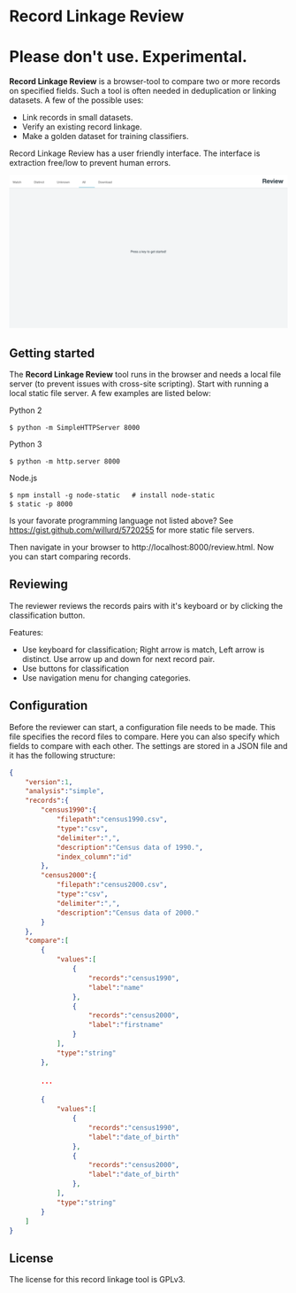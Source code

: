 Record Linkage Review
=====================

Please don't use. Experimental.
===============================

**Record Linkage Review** is a browser-tool to compare two or more records on specified fields. Such a tool is often needed in deduplication or linking datasets. A few of the possible uses:

- Link records in small datasets.
- Verify an existing record linkage.
- Make a golden dataset for training classifiers.

Record Linkage Review has a user friendly interface. The interface is extraction free/low to prevent human errors. 

![Image of RLR](docs/images/review.png)

Getting started
---------------

The **Record Linkage Review** tool runs in the browser and needs a local file server (to prevent issues with cross-site scripting). Start with running a local static file server.  A few examples are listed below: 

Python 2

```shell
$ python -m SimpleHTTPServer 8000
```

Python 3

```shell
$ python -m http.server 8000
```

Node.js

```shell
$ npm install -g node-static   # install node-static
$ static -p 8000
```

Is your favorate programming language not listed above? See https://gist.github.com/willurd/5720255 for more static file servers. 

Then navigate in your browser to http://localhost:8000/review.html. Now you can start comparing records. 

Reviewing
---------

The reviewer reviews the records pairs with it's keyboard or by clicking the classification button.

Features:

- Use keyboard for classification; Right arrow is match, Left arrow is distinct. Use arrow up and down for next record pair. 
- Use buttons for classification
- Use navigation menu for changing categories. 

Configuration
-------------

Before the reviewer can start, a configuration file needs to be made. This file specifies the record files to compare. Here you can also specify which fields to compare with each other. The settings are stored in a JSON file and it has the following structure:

``` json
{
    "version":1,
    "analysis":"simple",
    "records":{
        "census1990":{
            "filepath":"census1990.csv",
            "type":"csv",
            "delimiter":",",
            "description":"Census data of 1990.",
            "index_column":"id"
        },
        "census2000":{
            "filepath":"census2000.csv",
            "type":"csv",
            "delimiter":",",
            "description":"Census data of 2000."
        }
    },
    "compare":[
        {
            "values":[
                {
                    "records":"census1990",
                    "label":"name"                
                },
                {
                    "records":"census2000",
                    "label":"firstname"
                }
            ],
            "type":"string"
        },
 
        ...

        {
            "values":[
                {
                    "records":"census1990",
                    "label":"date_of_birth"
                },
                {
                    "records":"census2000",
                    "label":"date_of_birth"
                },
            ],
            "type":"string"
        }
    ]
}
```

License
-------

The license for this record linkage tool is GPLv3.

